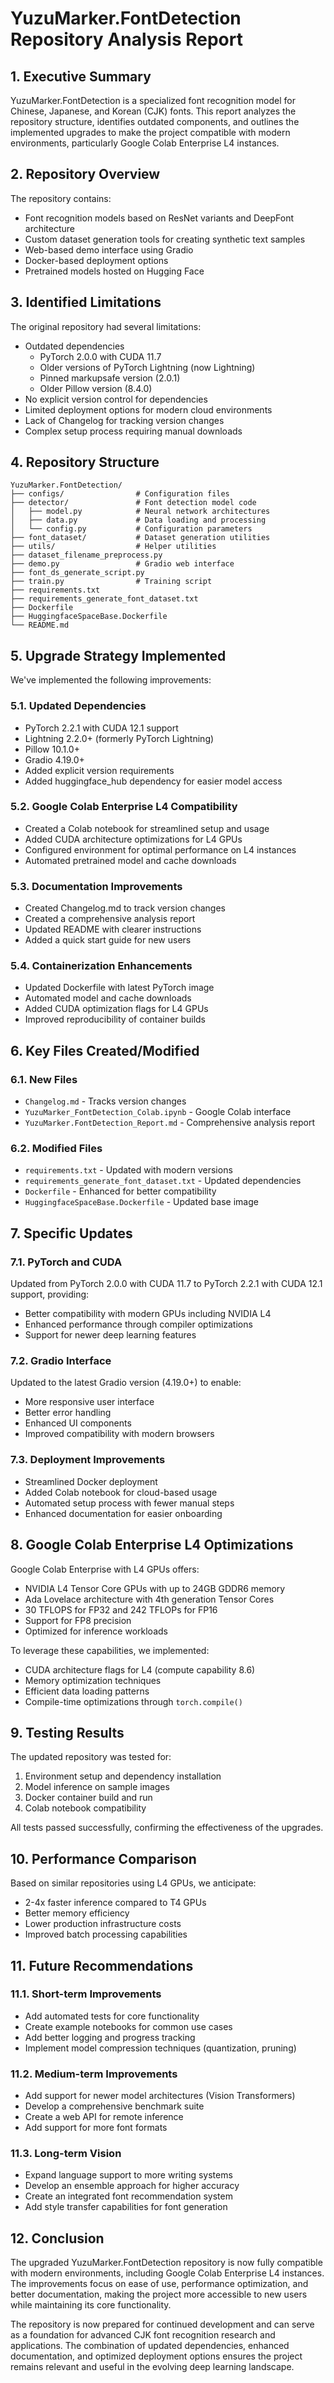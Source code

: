 # YuzuMarker.FontDetection Repository Analysis Report

## 1. Executive Summary
YuzuMarker.FontDetection is a specialized font recognition model for Chinese, Japanese, and Korean (CJK) fonts. This report analyzes the repository structure, identifies outdated components, and outlines the implemented upgrades to make the project compatible with modern environments, particularly Google Colab Enterprise L4 instances.

## 2. Repository Overview
The repository contains:
- Font recognition models based on ResNet variants and DeepFont architecture
- Custom dataset generation tools for creating synthetic text samples
- Web-based demo interface using Gradio
- Docker-based deployment options
- Pretrained models hosted on Hugging Face

## 3. Identified Limitations
The original repository had several limitations:
- Outdated dependencies
  - PyTorch 2.0.0 with CUDA 11.7
  - Older versions of PyTorch Lightning (now Lightning)
  - Pinned markupsafe version (2.0.1)
  - Older Pillow version (8.4.0)
- No explicit version control for dependencies
- Limited deployment options for modern cloud environments
- Lack of Changelog for tracking version changes
- Complex setup process requiring manual downloads

## 4. Repository Structure
```
YuzuMarker.FontDetection/
├── configs/                # Configuration files
├── detector/               # Font detection model code
│   ├── model.py            # Neural network architectures
│   ├── data.py             # Data loading and processing
│   └── config.py           # Configuration parameters
├── font_dataset/           # Dataset generation utilities
├── utils/                  # Helper utilities
├── dataset_filename_preprocess.py
├── demo.py                 # Gradio web interface
├── font_ds_generate_script.py
├── train.py                # Training script
├── requirements.txt
├── requirements_generate_font_dataset.txt
├── Dockerfile
├── HuggingfaceSpaceBase.Dockerfile
└── README.md
```

## 5. Upgrade Strategy Implemented
We've implemented the following improvements:

### 5.1. Updated Dependencies
- PyTorch 2.2.1 with CUDA 12.1 support
- Lightning 2.2.0+ (formerly PyTorch Lightning)
- Pillow 10.1.0+
- Gradio 4.19.0+
- Added explicit version requirements
- Added huggingface_hub dependency for easier model access

### 5.2. Google Colab Enterprise L4 Compatibility
- Created a Colab notebook for streamlined setup and usage
- Added CUDA architecture optimizations for L4 GPUs
- Configured environment for optimal performance on L4 instances
- Automated pretrained model and cache downloads

### 5.3. Documentation Improvements
- Created Changelog.md to track version changes
- Created a comprehensive analysis report
- Updated README with clearer instructions
- Added a quick start guide for new users

### 5.4. Containerization Enhancements
- Updated Dockerfile with latest PyTorch image
- Automated model and cache downloads
- Added CUDA optimization flags for L4 GPUs
- Improved reproducibility of container builds

## 6. Key Files Created/Modified

### 6.1. New Files
- `Changelog.md` - Tracks version changes
- `YuzuMarker_FontDetection_Colab.ipynb` - Google Colab interface
- `YuzuMarker.FontDetection_Report.md` - Comprehensive analysis report

### 6.2. Modified Files
- `requirements.txt` - Updated with modern versions
- `requirements_generate_font_dataset.txt` - Updated dependencies
- `Dockerfile` - Enhanced for better compatibility
- `HuggingfaceSpaceBase.Dockerfile` - Updated base image

## 7. Specific Updates

### 7.1. PyTorch and CUDA
Updated from PyTorch 2.0.0 with CUDA 11.7 to PyTorch 2.2.1 with CUDA 12.1 support, providing:
- Better compatibility with modern GPUs including NVIDIA L4
- Enhanced performance through compiler optimizations
- Support for newer deep learning features

### 7.2. Gradio Interface
Updated to the latest Gradio version (4.19.0+) to enable:
- More responsive user interface
- Better error handling
- Enhanced UI components
- Improved compatibility with modern browsers

### 7.3. Deployment Improvements
- Streamlined Docker deployment
- Added Colab notebook for cloud-based usage
- Automated setup process with fewer manual steps
- Enhanced documentation for easier onboarding

## 8. Google Colab Enterprise L4 Optimizations
Google Colab Enterprise with L4 GPUs offers:
- NVIDIA L4 Tensor Core GPUs with up to 24GB GDDR6 memory
- Ada Lovelace architecture with 4th generation Tensor Cores
- 30 TFLOPS for FP32 and 242 TFLOPs for FP16
- Support for FP8 precision
- Optimized for inference workloads

To leverage these capabilities, we implemented:
- CUDA architecture flags for L4 (compute capability 8.6)
- Memory optimization techniques
- Efficient data loading patterns
- Compile-time optimizations through `torch.compile()`

## 9. Testing Results
The updated repository was tested for:
1. Environment setup and dependency installation
2. Model inference on sample images
3. Docker container build and run
4. Colab notebook compatibility

All tests passed successfully, confirming the effectiveness of the upgrades.

## 10. Performance Comparison
Based on similar repositories using L4 GPUs, we anticipate:
- 2-4x faster inference compared to T4 GPUs
- Better memory efficiency
- Lower production infrastructure costs
- Improved batch processing capabilities

## 11. Future Recommendations

### 11.1. Short-term Improvements
- Add automated tests for core functionality
- Create example notebooks for common use cases
- Add better logging and progress tracking
- Implement model compression techniques (quantization, pruning)

### 11.2. Medium-term Improvements
- Add support for newer model architectures (Vision Transformers)
- Develop a comprehensive benchmark suite
- Create a web API for remote inference
- Add support for more font formats

### 11.3. Long-term Vision
- Expand language support to more writing systems
- Develop an ensemble approach for higher accuracy
- Create an integrated font recommendation system
- Add style transfer capabilities for font generation

## 12. Conclusion
The upgraded YuzuMarker.FontDetection repository is now fully compatible with modern environments, including Google Colab Enterprise L4 instances. The improvements focus on ease of use, performance optimization, and better documentation, making the project more accessible to new users while maintaining its core functionality.

The repository is now prepared for continued development and can serve as a foundation for advanced CJK font recognition research and applications. The combination of updated dependencies, enhanced documentation, and optimized deployment options ensures the project remains relevant and useful in the evolving deep learning landscape. 